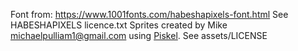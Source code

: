 Font from: https://www.1001fonts.com/habeshapixels-font.html See HABESHAPIXELS licence.txt
Sprites created by Mike <michaelpulliam1@gmail.com> using [Piskel](https://www.piskelapp.com). See assets/LICENSE